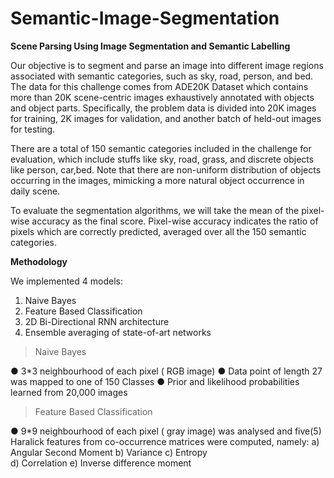 # Semantic-Image-Segmentation

**Scene Parsing Using Image Segmentation and Semantic Labelling**

Our objective is to segment and parse an image into different image regions associated with
semantic categories, such as sky, road, person, and bed. The data for this challenge comes
from ADE20K Dataset which contains more than 20K scene-centric images exhaustively
annotated with objects and object parts. Specifically, the problem data is divided into 20K
images for training, 2K images for validation, and another batch of held-out images for testing.

There are a total of 150 semantic categories included in the challenge for evaluation, which
include stuffs like sky, road, grass, and discrete objects like person, car,bed. Note that there
are non-uniform distribution of objects occurring in the images, mimicking a more natural
object occurrence in daily scene.

To evaluate the segmentation algorithms, we will take the mean of the pixel-wise accuracy as
the final score. Pixel-wise accuracy indicates the ratio of pixels which are correctly predicted,
averaged over all the 150 semantic categories.

**Methodology**

We implemented 4 models:
1. Naive Bayes
2. Feature Based Classification
3. 2D Bi-Directional RNN architecture
4. Ensemble averaging of state-of-art networks

>Naive Bayes

● 3*3 neighbourhood of each pixel ( RGB image)
● Data point of length 27 was mapped to one of 150 Classes
● Prior and likelihood probabilities learned from 20,000 images

>Feature Based Classification

● 9*9 neighbourhood of each pixel ( gray image) was analysed and five(5) Haralick features from co-occurrence matrices were computed, namely:
  a) Angular Second Moment
  b) Variance
  c) Entropy  
  d) Correlation
  e) Inverse difference moment





